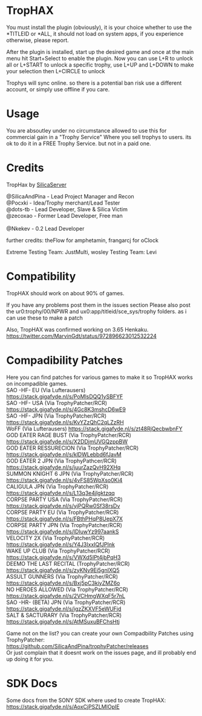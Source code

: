 # TropHAX

You must install the plugin (obviously), it is your choice whether to use the *TITLEID or *ALL, it should not load on system apps, if you experience otherwise, please report.

After the plugin is installed, start up the desired game and once at the main menu hit Start+Select to enable the plugin.
Now you can use L+R to unlock all or L+START to unlock a specific trophy, use L+UP and L+DOWN to make your selection
then L+CIRCLE to unlock

Trophys will sync online. so there is a potential ban risk
use a different account, or simply use offline if you care.

# Usage
You are absoutley under no circumstance allowed to use this for commercial gain in a "Trophy Service"
Where you sell trophys to users. its ok to do it in a FREE Trophy Service. but not in a paid one.

# Credits
TropHax by [SilicaServer](https://discord.gg/j4eGHhF)

@SilicaAndPina - Lead Project Manager and Recon                    
@Pocxki - Idea/Trophy merchant/Lead Tester                  
@dots-tb - Lead Developer, Slave & Silica Victim                      
@zecoxao - Former Lead Developer, Free man                                                                                                
@Nkekev - 0.2 Lead Developer            

further credits: theFlow for amphetamin, frangarcj for oClock

Extreme Testing Team: JustMulti, wosley
Testing Team: Levi

# Compatibility 
TropHAX should work on about 90% of games.

If you have any problems post them in the issues section 
Please also post the ur0:trophy/00/NPWR and ux0:app/titleid/sce_sys/trophy folders. as i can use these to make a patch

Also, TropHAX was confirmed working on 3.65 Henkaku.              
https://twitter.com/MarvinGdt/status/972896623012532224            

# Compadibility Patches

Here you can find patches for various games to make it so TropHAX works on incompadible games.                     
SAO -HF- EU (Via Lufterausers) https://stack.gigafyde.nl/s/PoMlsDQQ1ySBFYF                                     
SAO -HF- USA (Via TrophyPatcher/RCR) https://stack.gigafyde.nl/s/4Gc8K3mshcD6wE9            
SAO -HF- JPN (Via TrophyPatcher/RCR) https://stack.gigafyde.nl/s/KvYZzQhC2qLZzRH     
WoFF (Via Lufterausers) https://stack.gigafyde.nl/s/zt48RjQecbwbnFY   
GOD EATER RAGE BUST (Via TrophyPatcher/RCR) https://stack.gigafyde.nl/s/X2DDjmUVGQzppBW            
GOD EATER RESSURECION (Via TrophyPatcher/RCR) https://stack.gigafyde.nl/s/klDWLebbd6fJavM            
GOD EATER 2 JPN (Via TrophyPathcer/RCR) https://stack.gigafyde.nl/s/juurZazQvH92XHq       
SUMMON KNIGHT 6 JPN (Via TrophyPatcher/RCR) https://stack.gigafyde.nl/s/4vFS85WpXso0Ki4            
CALIGULA JPN (Via TrophyPatcher/RCR) https://stack.gigafyde.nl/s/L13q3e4jlgktzqq            
CORPSE PARTY USA (Via TrophyPatcher/RCR) https://stack.gigafyde.nl/s/yjPQRw0Sf38rsDv              
CORPSE PARTY EU (Via TrophyPatcher/RCR) https://stack.gigafyde.nl/s/FBthPHqP8UepX7X           
CORPSE PARTY JPN (Via TrophyPatcher/RCR) https://stack.gigafyde.nl/s/lDIuwYz997aankS      
VELOCITY 2X (Via TrophyPatcher/RCR) https://stack.gigafyde.nl/s/Y4J3IxxIQfJPInk            
WAKE UP CLUB (Via TrophyPatcher/RCR) https://stack.gigafyde.nl/s/VWXd5IPt4jbPqH3              
DEEMO THE LAST RECITAL (TrophyPatcher/RCR) https://stack.gigafyde.nl/s/zyKNy9Ei5gnIXQ5                   
ASSULT GUNNERS (Via TrophyPatcher/RCR) https://stack.gigafyde.nl/s/Bxj5pC3kiyZMZ6o                                
NO HEROES ALLOWED (Via TrophyPatcher/RCR) https://stack.gigafyde.nl/s/2VCHmgWXqF5r7nL          
SAO -HR- (BETA) JPN (Via TrophyPatcher/RCR) https://stack.gigafyde.nl/s/igzZKXVF5eWUFjd         
SALT & SACTURARY (Via TrophyPatcher/RCR) https://stack.gigafyde.nl/s/AtMSuxuBFChsHtj             

Game not on the list? you can create your own Compadbility Patches using TrophyPatcher:            
https://github.com/SilicaAndPina/trophyPatcher/releases                      
Or just complain that it doesnt work on the issues page, and ill probably end up doing it for you.                  
# SDK Docs
Some docs from the SONY SDK where used to create TropHAX:
https://stack.gigafyde.nl/s/AoxCjPSZLMIOpIE
